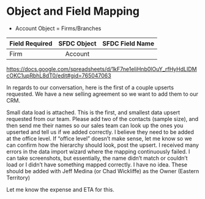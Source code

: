 # Object and Field Mapping
* Account Object = Firms/Branches

| Field Required | SFDC Object  | SFDC Field Name |
| ------------- |:-------------:| -----:|
| Firm | Account | |


https://docs.google.com/spreadsheets/d/1kF7ne1eIiHnb0lOuY_rfHyHdLIDMcOKC1upRbhL8dT0/edit#gid=765047063

In regards to our conversation, here is the first of a couple upserts requested. We have a new selling agreement so we want to add them to our CRM.

Small data load is attached.
This is the first, and smallest data upsert requested from our team.
Please add two of the contacts (sample size), and then send me their names so our sales team can look up the ones you upserted and tell us if we added correctly. I believe they need to be added at the office level. If “office level” doesn’t make sense, let me know so we can confirm how the hierarchy should look, post the upsert.
I received many errors in the data import wizard where the mapping continuously failed. I can take screenshots, but essentially, the name didn’t match or couldn’t load or I didn’t have something mapped correctly. I have no idea.
These should be added with Jeff Medina (or Chad Wickliffe) as the Owner (Eastern Territory)
 

Let me know the expense and ETA for this.
